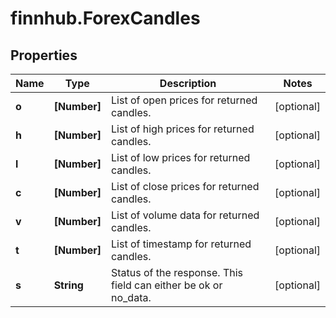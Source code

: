 # finnhub.ForexCandles

## Properties

Name | Type | Description | Notes
------------ | ------------- | ------------- | -------------
**o** | **[Number]** | List of open prices for returned candles. | [optional] 
**h** | **[Number]** | List of high prices for returned candles. | [optional] 
**l** | **[Number]** | List of low prices for returned candles. | [optional] 
**c** | **[Number]** | List of close prices for returned candles. | [optional] 
**v** | **[Number]** | List of volume data for returned candles. | [optional] 
**t** | **[Number]** | List of timestamp for returned candles. | [optional] 
**s** | **String** | Status of the response. This field can either be ok or no_data. | [optional] 



